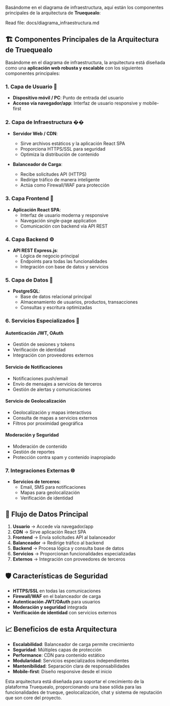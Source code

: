 Basándome en el diagrama de infraestructura, aquí están los componentes principales de la arquitectura de **Truequealo**:

Read file: docs/diagrama_infraestructura.md

## 🏗️ Componentes Principales de la Arquitectura de Truequealo

Basándome en el diagrama de infraestructura, la arquitectura está diseñada como una **aplicación web robusta y escalable** con los siguientes componentes principales:

### 1. **Capa de Usuario** 👤

- **Dispositivo móvil / PC**: Punto de entrada del usuario
- **Acceso vía navegador/app**: Interfaz de usuario responsive y mobile-first

### 2. **Capa de Infraestructura** ��

- **Servidor Web / CDN**:

  - Sirve archivos estáticos y la aplicación React SPA
  - Proporciona HTTPS/SSL para seguridad
  - Optimiza la distribución de contenido

- **Balanceador de Carga**:
  - Recibe solicitudes API (HTTPS)
  - Redirige tráfico de manera inteligente
  - Actúa como Firewall/WAF para protección

### 3. **Capa Frontend** 🎨

- **Aplicación React SPA**:
  - Interfaz de usuario moderna y responsive
  - Navegación single-page application
  - Comunicación con backend vía API REST

### 4. **Capa Backend** ⚙️

- **API REST Express.js**:
  - Lógica de negocio principal
  - Endpoints para todas las funcionalidades
  - Integración con base de datos y servicios

### 5. **Capa de Datos** 💾

- **PostgreSQL**:
  - Base de datos relacional principal
  - Almacenamiento de usuarios, productos, transacciones
  - Consultas y escritura optimizadas

### 6. **Servicios Especializados** 🔧

#### **Autenticación JWT, OAuth**

- Gestión de sesiones y tokens
- Verificación de identidad
- Integración con proveedores externos

#### **Servicio de Notificaciones**

- Notificaciones push/email
- Envío de mensajes a servicios de terceros
- Gestión de alertas y comunicaciones

#### **Servicio de Geolocalización**

- Geolocalización y mapas interactivos
- Consulta de mapas a servicios externos
- Filtros por proximidad geográfica

#### **Moderación y Seguridad**

- Moderación de contenido
- Gestión de reportes
- Protección contra spam y contenido inapropiado

### 7. **Integraciones Externas** 🌐

- **Servicios de terceros**:
  - Email, SMS para notificaciones
  - Mapas para geolocalización
  - Verificación de identidad

## 🔄 **Flujo de Datos Principal**

1. **Usuario** → Accede vía navegador/app
2. **CDN** → Sirve aplicación React SPA
3. **Frontend** → Envía solicitudes API al balanceador
4. **Balanceador** → Redirige tráfico al backend
5. **Backend** → Procesa lógica y consulta base de datos
6. **Servicios** → Proporcionan funcionalidades especializadas
7. **Externos** → Integración con proveedores de terceros

## 🛡️ **Características de Seguridad**

- **HTTPS/SSL** en todas las comunicaciones
- **Firewall/WAF** en el balanceador de carga
- **Autenticación JWT/OAuth** para usuarios
- **Moderación y seguridad** integrada
- **Verificación de identidad** con servicios externos

## 📈 **Beneficios de esta Arquitectura**

- **Escalabilidad**: Balanceador de carga permite crecimiento
- **Seguridad**: Múltiples capas de protección
- **Performance**: CDN para contenido estático
- **Modularidad**: Servicios especializados independientes
- **Mantenibilidad**: Separación clara de responsabilidades
- **Mobile-first**: Diseño responsive desde el inicio

Esta arquitectura está diseñada para soportar el crecimiento de la plataforma Truequealo, proporcionando una base sólida para las funcionalidades de trueque, geolocalización, chat y sistema de reputación que son core del proyecto.
